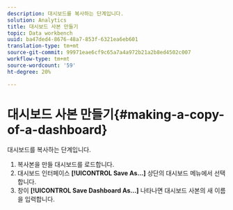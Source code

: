 ```yaml
---
description: 대시보드를 복사하는 단계입니다.
solution: Analytics
title: 대시보드 사본 만들기
topic: Data workbench
uuid: ba47ded4-8676-48a7-853f-6321ea6eb601
translation-type: tm+mt
source-git-commit: 99971eae6cf9c65a7a4a972b21a2b8ed4502c007
workflow-type: tm+mt
source-wordcount: '59'
ht-degree: 20%

---
```



# 대시보드 사본 만들기{#making-a-copy-of-a-dashboard}

대시보드를 복사하는 단계입니다.

1. 복사본을 만들 대시보드를 로드합니다.
1. 대시보드 인터페이스 **[!UICONTROL Save As…]** 상단의 대시보드 메뉴에서 선택합니다.
1. 창이 **[!UICONTROL Save Dashboard As…]** 나타나면 대시보드 사본의 새 이름을 입력합니다.
